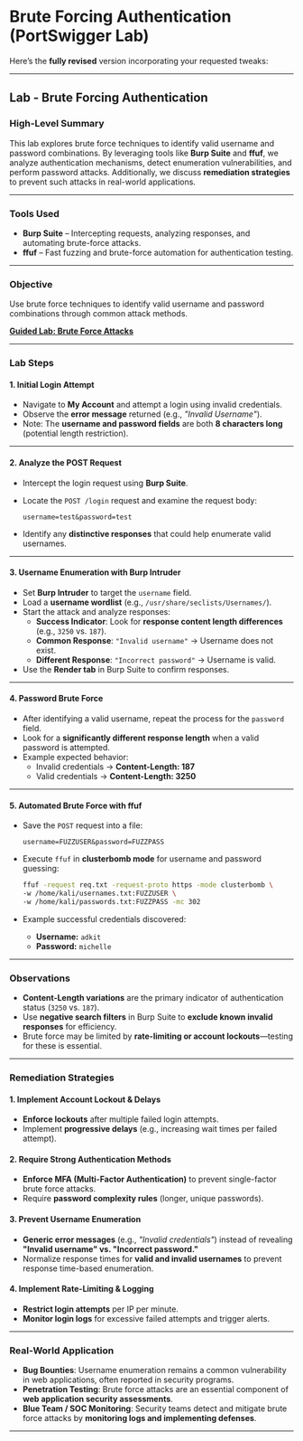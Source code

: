 # Brute Forcing Authentication (PortSwigger Lab)

Here’s the **fully revised** version incorporating your requested tweaks:

***

## **Lab - Brute Forcing Authentication**

### **High-Level Summary**

This lab explores brute force techniques to identify valid username and password combinations. By leveraging tools like **Burp Suite** and **ffuf**, we analyze authentication mechanisms, detect enumeration vulnerabilities, and perform password attacks. Additionally, we discuss **remediation strategies** to prevent such attacks in real-world applications.

***

### **Tools Used**

* **Burp Suite** – Intercepting requests, analyzing responses, and automating brute-force attacks.
* **ffuf** – Fast fuzzing and brute-force automation for authentication testing.

***

### **Objective**

Use brute force techniques to identify valid username and password combinations through common attack methods.

[**Guided Lab: Brute Force Attacks**](https://portswigger.net/web-security/authentication/password-based/lab-username-enumeration-via-different-responses)

***

### **Lab Steps**

#### 1. **Initial Login Attempt**

* Navigate to **My Account** and attempt a login using invalid credentials.
* Observe the **error message** returned (e.g., _"Invalid Username"_).
* Note: The **username and password fields** are both **8 characters long** (potential length restriction).

***

#### 2. **Analyze the POST Request**

* Intercept the login request using **Burp Suite**.
*   Locate the `POST /login` request and examine the request body:

    ```plaintext
    username=test&password=test
    ```
* Identify any **distinctive responses** that could help enumerate valid usernames.

***

#### 3. **Username Enumeration with Burp Intruder**

* Set **Burp Intruder** to target the `username` field.
* Load a **username wordlist** (e.g., `/usr/share/seclists/Usernames/`).
* Start the attack and analyze responses:
  * **Success Indicator**: Look for **response content length differences** (e.g., `3250` vs. `187`).
  * **Common Response**: `"Invalid username"` → Username does not exist.
  * **Different Response**: `"Incorrect password"` → Username is valid.
* Use the **Render tab** in Burp Suite to confirm responses.

***

#### 4. **Password Brute Force**

* After identifying a valid username, repeat the process for the `password` field.
* Look for a **significantly different response length** when a valid password is attempted.
* Example expected behavior:
  * Invalid credentials → **Content-Length: 187**
  * Valid credentials → **Content-Length: 3250**

***

#### 5. **Automated Brute Force with ffuf**

*   Save the `POST` request into a file:

    ```plaintext
    username=FUZZUSER&password=FUZZPASS
    ```
*   Execute `ffuf` in **clusterbomb mode** for username and password guessing:

    ```bash
    ffuf -request req.txt -request-proto https -mode clusterbomb \
    -w /home/kali/usernames.txt:FUZZUSER \
    -w /home/kali/passwords.txt:FUZZPASS -mc 302
    ```
* Example successful credentials discovered:
  * **Username:** `adkit`
  * **Password:** `michelle`

***

### **Observations**

* **Content-Length variations** are the primary indicator of authentication status (`3250` vs. `187`).
* Use **negative search filters** in Burp Suite to **exclude known invalid responses** for efficiency.
* Brute force may be limited by **rate-limiting or account lockouts**—testing for these is essential.

***

### **Remediation Strategies**

#### **1. Implement Account Lockout & Delays**

* **Enforce lockouts** after multiple failed login attempts.
* Implement **progressive delays** (e.g., increasing wait times per failed attempt).

#### **2. Require Strong Authentication Methods**

* **Enforce MFA (Multi-Factor Authentication)** to prevent single-factor brute force attacks.
* Require **password complexity rules** (longer, unique passwords).

#### **3. Prevent Username Enumeration**

* **Generic error messages** (e.g., _"Invalid credentials"_) instead of revealing **"Invalid username" vs. "Incorrect password."**
* Normalize response times for **valid and invalid usernames** to prevent response time-based enumeration.

#### **4. Implement Rate-Limiting & Logging**

* **Restrict login attempts** per IP per minute.
* **Monitor login logs** for excessive failed attempts and trigger alerts.

***

### **Real-World Application**

* **Bug Bounties**: Username enumeration remains a common vulnerability in web applications, often reported in security programs.
* **Penetration Testing**: Brute force attacks are an essential component of **web application security assessments**.
* **Blue Team / SOC Monitoring**: Security teams detect and mitigate brute force attacks by **monitoring logs and implementing defenses**.

***
